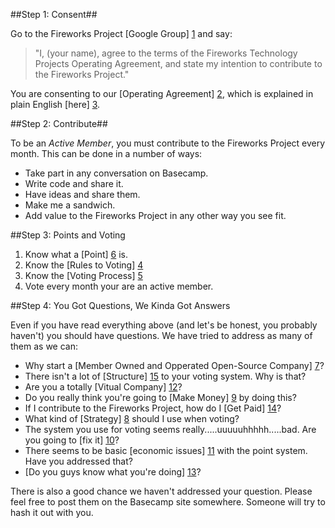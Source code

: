 
##Step 1: Consent##

Go to the Fireworks Project [Google Group] [1] and say: 

>"I, (your name), agree to the terms of the Fireworks Technology Projects Operating Agreement, and state my intention to contribute to the Fireworks Project."

You are consenting to our [Operating Agreement] [2], which is explained in plain English [here] [3].

##Step 2: Contribute##

To be an *Active Member*, you must contribute to the Fireworks Project every month. This can be done in a number of ways: 

+ Take part in any conversation on Basecamp. 
+ Write code and share it. 
+ Have ideas and share them.
+ Make me a sandwich.
+ Add value to the Fireworks Project in any other way you see fit.

##Step 3: Points and Voting

1. Know what a [Point] [6] is.
2. Know the [Rules to Voting] [4]
3. Know the [Voting Process] [5]
4. Vote every month your are an active member.  

##Step 4: You Got Questions, We Kinda Got Answers

Even if you have read everything above (and let's be honest, you probably haven't) you should have questions.  We have tried to address as many of them as we can:

- Why start a  [Member Owned and Opperated Open-Source Company] [7]?
- There isn't a lot of [Structure] [15] to your voting system. Why is that?
- Are you a totally [Vitual Company] [12]?
- Do you really think you're going to [Make Money] [9] by doing this?
- If I contribute to the Fireworks Project, how do I [Get Paid] [14]?
- What kind of [Strategy] [8] should I use when voting?
- The system you use for voting seems really.....uuuuuhhhhh.....bad. Are you going to [fix it] [10]?
- There seems to be basic [economic issues] [11] with the point system. Have you addressed that?
- [Do you guys know what you're doing] [13]?

There is also a good chance we haven't addressed your question. Please feel free to post them on the Basecamp site somewhere.  Someone will try to hash it out with you.



[1]: http://groups.google.com/group/fireworks-project/browse_thread/thread/1d689bc6f991b187
[2]: http://groups.google.com/group/fireworks-project/web/limited-liability-company-operating-agreement
[3]: http://groups.google.com/group/fireworks-project/web/operating-agreement-explained
[4]: http://rules_vg.md
[5]: http://voting_vg.md
[6]: http://point_vg.md
[7]: http://WhyFireworks_vg.md
[8]: http://strategy_vg.md
[9]: http://MakeMoney_vg.md
[10]: http://fix_vg.md
[11]: http://economic_vg.md
[12]: http://VirtualCompany_vg.md
[13]: http://SortOf_vg.md
[14]: http://GetPaid_vg.md
[15]: http://Structure_vg.md
